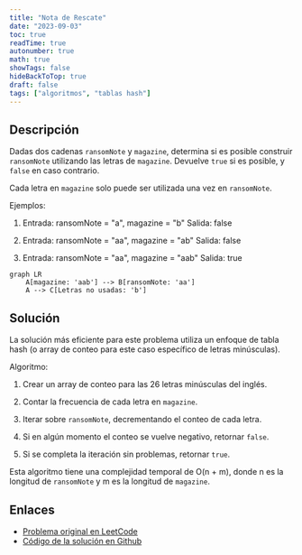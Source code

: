 ```yaml
---
title: "Nota de Rescate"
date: "2023-09-03"
toc: true
readTime: true
autonumber: true
math: true
showTags: false
hideBackToTop: true
draft: false
tags: ["algoritmos", "tablas hash"]
---
```


## Descripción

Dadas dos cadenas `ransomNote` y `magazine`, determina si es posible construir `ransomNote` utilizando las letras de `magazine`. Devuelve `true` si es posible, y `false` en caso contrario.

Cada letra en `magazine` solo puede ser utilizada una vez en `ransomNote`.

Ejemplos:

1. Entrada: ransomNote = "a", magazine = "b"
   Salida: false

2. Entrada: ransomNote = "aa", magazine = "ab"
   Salida: false

3. Entrada: ransomNote = "aa", magazine = "aab"
   Salida: true

```mermaid
graph LR
    A[magazine: 'aab'] --> B[ransomNote: 'aa']
    A --> C[Letras no usadas: 'b']
```

## Solución

La solución más eficiente para este problema utiliza un enfoque de tabla hash (o array de conteo para este caso específico de letras minúsculas).

Algoritmo:

1. Crear un array de conteo para las 26 letras minúsculas del inglés.

2. Contar la frecuencia de cada letra en `magazine`.

3. Iterar sobre `ransomNote`, decrementando el conteo de cada letra.

4. Si en algún momento el conteo se vuelve negativo, retornar `false`.

5. Si se completa la iteración sin problemas, retornar `true`.

Esta algoritmo tiene una complejidad temporal de O(n + m), donde n es la longitud de `ransomNote` y m es la longitud de `magazine`.

## Enlaces

* [Problema original en LeetCode](https://leetcode.com/problems/ransom-note/description/)
* [Código de la solución en Github](https://en.wikipedia.org/wiki/Time_complexity)